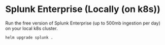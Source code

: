 # Splunk Enterprise (Locally (on k8s))

Run the free version of Splunk Enterprise (up to 500mb ingestion per day) on
your local k8s cluster.


```
helm upgrade splunk .
```

